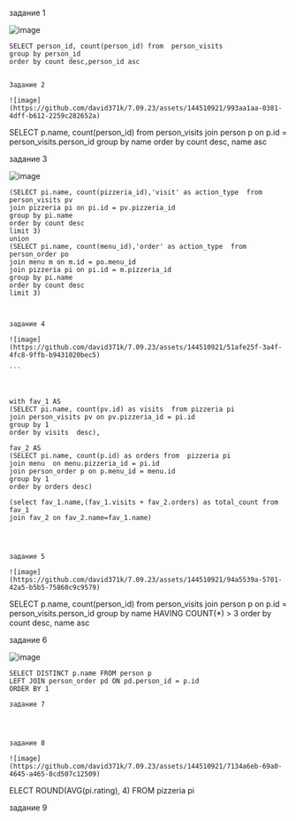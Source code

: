 задание 1 

![image](https://github.com/david371k/7.09.23/assets/144510921/75040386-92aa-472a-99fa-52c896a514d1)

```
SELECT person_id, count(person_id) from  person_visits
group by person_id
order by count desc,person_id asc


Задание 2

![image](https://github.com/david371k/7.09.23/assets/144510921/993aa1aa-0381-4dff-b612-2259c282652a)

```

SELECT p.name, count(person_id) from  person_visits
join person p on p.id = person_visits.person_id
group by name
order by count desc, name asc


задание 3

![image](https://github.com/david371k/7.09.23/assets/144510921/1a396f5b-e8fc-4489-8b34-98f9dab75aed)

````
(SELECT pi.name, count(pizzeria_id),'visit' as action_type  from  person_visits pv
join pizzeria pi on pi.id = pv.pizzeria_id
group by pi.name
order by count desc
limit 3)
union
(SELECT pi.name, count(menu_id),'order' as action_type  from  person_order po
join menu m on m.id = po.menu_id
join pizzeria pi on pi.id = m.pizzeria_id
group by pi.name
order by count desc
limit 3)



задание 4

![image](https://github.com/david371k/7.09.23/assets/144510921/51afe25f-3a4f-4fc8-9ffb-b9431020bec5)

```



with fav_1 AS
(SELECT pi.name, count(pv.id) as visits  from pizzeria pi
join person_visits pv on pv.pizzeria_id = pi.id 
group by 1
order by visits  desc),

fav_2 AS
(SELECT pi.name, count(p.id) as orders from  pizzeria pi
join menu  on menu.pizzeria_id = pi.id
join person_order p on p.menu_id = menu.id
group by 1
order by orders desc)

(select fav_1.name,(fav_1.visits + fav_2.orders) as total_count from fav_1
join fav_2 on fav_2.name=fav_1.name)




задание 5

![image](https://github.com/david371k/7.09.23/assets/144510921/94a5539a-5701-42a5-b5b5-75860c9c9579)

````

SELECT p.name, count(person_id) from  person_visits
join person p on p.id = person_visits.person_id
group by name
HAVING COUNT(*) > 3
order by count desc, name asc

задание 6

![image](https://github.com/david371k/7.09.23/assets/144510921/66ba719c-cfa4-4dec-b228-4ad718c97426)

````
SELECT DISTINCT p.name FROM person p
LEFT JOIN person_order pd ON pd.person_id = p.id
ORDER BY 1

задание 7




задание 8

![image](https://github.com/david371k/7.09.23/assets/144510921/7134a6eb-69a0-4645-a465-8cd507c12509)
````
ELECT ROUND(AVG(pi.rating), 4) FROM pizzeria pi

задание 9 


